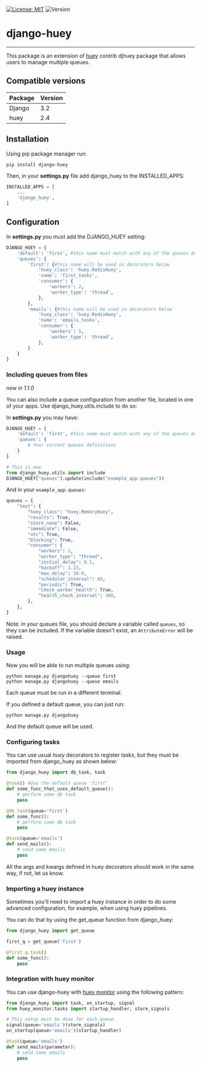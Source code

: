  [![License: MIT](https://img.shields.io/badge/License-MIT-yellow.svg)](https://opensource.org/licenses/MIT) ![Version](https://img.shields.io/badge/version-1.1.1-informational.svg)

# django-huey

***

This package is an extension of [huey](https://github.com/coleifer/huey) contrib djhuey package that allows users to manage multiple queues.

## Compatible versions
| Package     | Version     |
| ----------- | ----------- |
| Django      | 3.2         |
| huey        | 2.4         |

## Installation

Using pip package manager run:
```
pip install django-huey
```

Then, in your **settings.py** file add django_huey to the INSTALLED_APPS:
```python
INSTALLED_APPS = [
	...
    'django_huey',
]
```

## Configuration
In **settings.py** you must add the DJANGO_HUEY setting:
```python
DJANGO_HUEY = {
    'default': 'first', #this name must match with any of the queues defined below.
    'queues': {
        'first': {#this name will be used in decorators below
            'huey_class': 'huey.RedisHuey',  
            'name': 'first_tasks',  
            'consumer': {
                'workers': 2,
                'worker_type': 'thread',
            },
        },
        'emails': {#this name will be used in decorators below
            'huey_class': 'huey.RedisHuey',  
            'name': 'emails_tasks',  
            'consumer': {
                'workers': 5,
                'worker_type': 'thread',
            },
        }
    }
}
```

### Including queues from files
*new in 1.1.0*

You can also include a queue configuration from another file, located in one of your apps.
Use django_huey.utils.include to do so:

In **settings.py** you may have:
```python
DJANGO_HUEY = {
    'default': 'first', #this name must match with any of the queues defined below.
    'queues': {
        # Your current queues definitions
    }
}

# This is new
from django_huey.utils import include
DJANGO_HUEY["queues"].update(include("example_app.queues"))
```

And in your `example_app.queues`:
```python
queues = {
    "test": {
        "huey_class": "huey.MemoryHuey",
        "results": True,
        "store_none": False,
        "immediate": False,
        "utc": True,
        "blocking": True,
        "consumer": {
            "workers": 1,
            "worker_type": "thread",
            "initial_delay": 0.1,
            "backoff": 1.15,
            "max_delay": 10.0,
            "scheduler_interval": 60,
            "periodic": True,
            "check_worker_health": True,
            "health_check_interval": 300,
        },
    },
}
```
Note: in your queues file, you should declare a variable called `queues`, so they can be included. If the variable doesn't exist, an `AttributeError` will be raised.

### Usage
Now you will be able to run multiple queues using:
```
python manage.py djangohuey --queue first
python manage.py djangohuey --queue emails
```
Each queue must be run in a different terminal.

If you defined a default queue, you can just run:
```
python manage.py djangohuey
```
And the default queue will be used.


### Configuring tasks
You can use usual *huey* decorators to register tasks, but they must be imported from django_huey as shown below:

```python
from django_huey import db_task, task

@task() #Use the default queue 'first'
def some_func_that_uses_default_queue():
    # perform some db task
    pass

@db_task(queue='first')
def some_func():
    # perform some db task
    pass

@task(queue='emails')
def send_mails():
	# send some emails
    pass
```

All the args and kwargs defined in huey decorators should work in the same way, if not, let us know.

### Importing a huey instance
Sometimes you'll need to import a huey instance in order to do some advanced configuration, for example, when using huey pipelines.

You can do that by using the get_queue function from django_huey:
```python
from django_huey import get_queue

first_q = get_queue('first')

@first_q.task()
def some_func():
    pass
```

### Integration with huey monitor
You can use django-huey with [huey monitor](https://github.com/boxine/django-huey-monitor) using the following pattern:

```python
from django_huey import task, on_startup, signal
from huey_monitor.tasks import startup_handler, store_signals

# This setup must be done for each queue.
signal(queue='emails')(store_signals)
on_startup(queue='emails')(startup_handler)

@task(queue='emails')
def send_mails(parameter):
	# send some emails
    pass
```